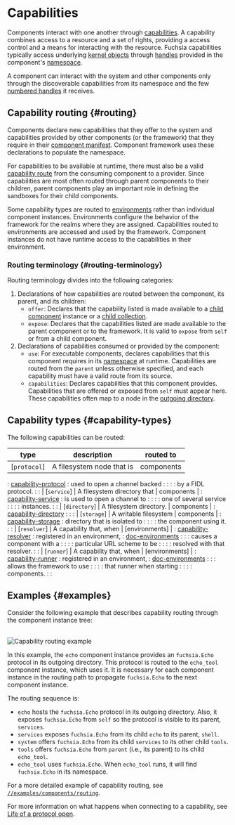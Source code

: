 # Capabilities

Components interact with one another through [capabilities][glossary.capability].
A capability combines access to a resource and a set of rights, providing a
access control and a means for interacting with the resource. Fuchsia
capabilities typically access underlying [kernel objects][glossary.kernel-object]
through [handles][glossary.handle] provided in the component's
[namespace][glossary.namespace].

A component can interact with the system and other components only through the
discoverable capabilities from its namespace and the few
[numbered handles][src-processargs] it receives.

## Capability routing {#routing}

Components declare new capabilities that they offer to the system and
capabilities provided by other components (or the framework) that they require
in their [component manifest][doc-component-manifest]. Component framework uses
these declarations to populate the namespace.

For capabilities to be available at runtime, there must also be a valid
[capability route][glossary.capability-routing] from the consuming component to
a provider. Since capabilities are most often routed through parent components
to their children, parent components play an important role in defining the
sandboxes for their child components.

Some capability types are routed to [environments][glossary.environment] rather
than individual component instances. Environments configure the behavior of
the framework for the realms where they are assigned. Capabilities routed to
environments are accessed and used by the framework. Component instances do not
have runtime access to the capabilities in their environment.

### Routing terminology {#routing-terminology}

Routing terminology divides into the following categories:

1.  Declarations of how capabilities are routed between the component, its
    parent, and its children:
    -   `offer`: Declares that the capability listed is made available to a
        [child component][doc-children] instance or a
        [child collection][doc-collections].
    -   `expose`: Declares that the capabilities listed are made available to
        the parent component or to the framework. It is valid to `expose` from
        `self` or from a child component.
1.  Declarations of capabilities consumed or provided by the component:
    -   `use`: For executable components, declares capabilities that this
        component requires in its [namespace][glossary.namespace] at runtime.
        Capabilities are routed from the `parent` unless otherwise specified,
        and each capability must have a valid route from its source.
    -   `capabilities`: Declares capabilities that this component provides.
        Capabilities that are offered or exposed from `self` must appear here.
        These capabilities often map to a node in the
        [outgoing directory][glossary.outgoing-directory].

## Capability types {#capability-types}

The following capabilities can be routed:

| type                   | description                   | routed to          |
| ---------------------- | ----------------------------- | ------------------ |
| [`protocol`]           | A filesystem node that is     | components         |
: [capability-protocol]  : used to open a channel backed :                    :
:                        : by a FIDL protocol.           :                    :
| [`service`]            | A filesystem directory that   | components         |
: [capability-service]   : is used to open a channel to  :                    :
:                        : one of several service        :                    :
:                        : instances.                    :                    :
| [`directory`]          | A filesystem directory.       | components         |
: [capability-directory] :                               :                    :
| [`storage`]            | A writable filesystem         | components         |
: [capability-storage]   : directory that is isolated to :                    :
:                        : the component using it.       :                    :
| [`resolver`]           | A capability that, when       | [environments]     |
: [capability-resolver]  : registered in an environment, : [doc-environments] :
:                        : causes a component with a     :                    :
:                        : particular URL scheme to be   :                    :
:                        : resolved with that resolver.  :                    :
| [`runner`]             | A capability that, when       | [environments]     |
: [capability-runner]    : registered in an environment, : [doc-environments] :
:                        : allows the framework to use   :                    :
:                        : that runner when starting     :                    :
:                        : components.                   :                    :

## Examples {#examples}

Consider the following example that describes capability routing through the
component instance tree:

<br>![Capability routing example](/docs/concepts/components/v2/images/capability_routing_example.png)<br>

In this example, the `echo` component instance provides an `fuchsia.Echo`
protocol in its outgoing directory. This protocol is routed to the `echo_tool`
component instance, which uses it. It is necessary for each component instance
in the routing path to propagate `fuchsia.Echo` to the next component instance.

The routing sequence is:

-   `echo` hosts the `fuchsia.Echo` protocol in its outgoing directory. Also, it
    exposes `fuchsia.Echo` from `self` so the protocol is visible to its parent,
    `services`.
-   `services` exposes `fuchsia.Echo` from its child `echo` to its parent,
    `shell`.
-   `system` offers `fuchsia.Echo` from its child `services` to its other child
    `tools`.
-   `tools` offers `fuchsia.Echo` from `parent` (i.e., its parent) to its child
    `echo_tool`.
-   `echo_tool` uses `fuchsia.Echo`. When `echo_tool` runs, it will find
    `fuchsia.Echo` in its namespace.

For a more detailed example of capability routing, see
[`//examples/components/routing`][examples-routing].

For more information on what happens when connecting to a capability, see
[Life of a protocol open][doc-protocol-open].

[capability-protocol]: /docs/concepts/components/v2/capabilities/protocol.md
[capability-service]: /docs/concepts/components/v2/capabilities/service.md
[capability-directory]: /docs/concepts/components/v2/capabilities/directory.md
[capability-storage]: /docs/concepts/components/v2/capabilities/storage.md
[capability-resolver]: /docs/concepts/components/v2/capabilities/resolvers.md
[capability-runner]: /docs/concepts/components/v2/capabilities/runners.md
[doc-children]: /docs/concepts/components/v2/realms.md##child-component-instances
[doc-collections]: /docs/concepts/components/v2/realms.md#collections
[doc-component-manifest]: /docs/concepts/components/v2/component_manifests.md
[doc-environments]: /docs/concepts/components/v2/environments.md
[doc-outgoing-directory]: /docs/concepts/system/abi/system.md#outgoing_directory
[doc-protocol-open]: /docs/concepts/components/v2/capabilities/life_of_a_protocol_open.md
[doc-resolvers]: /docs/concepts/components/v2/capabilities/resolvers.md
[examples-routing]: /examples/components/routing
[glossary.capability]: /docs/glossary#capability
[glossary.capability-routing]: /docs/glossary#capability-routing
[glossary.child]: /docs/glossary#child-component-instance
[glossary.component]: /docs/glossary#component
[glossary.environment]: /docs/glossary#environment
[glossary.handle]: /docs/glossary#handle
[glossary.kernel-object]: /docs/glossary#kernel-object
[glossary.namespace]: /docs/glossary#namespace
[glossary.outgoing-directory]: /docs/glossary/README.md#outgoing-directory
[glossary.parent]: /docs/glossary#parent-component-instance
[src-processargs]: /zircon/system/public/zircon/processargs.h
